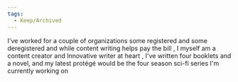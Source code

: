 ```yaml
---
tags:
  - Keep/Archived
---
```


I've worked for a couple of organizations some registered and some deregistered and while content writing helps pay the bill , I myself am a content creator and Innovative writer at heart , I've written four booklets and a novel, and my latest protégé would be the four season sci-fi series I'm currently working on